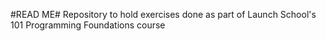 #READ ME#
Repository to hold exercises done as part of Launch School's 101 Programming Foundations course